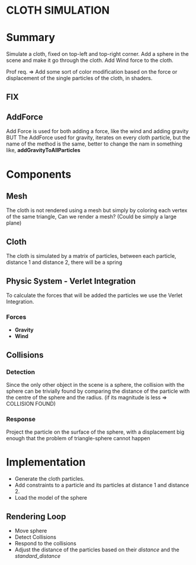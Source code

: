 # **CLOTH SIMULATION**

# Summary

Simulate a cloth, fixed on top-left and top-right corner.
Add a sphere in the scene and make it go through the cloth.
Add Wind force to the cloth.

Prof req. => Add some sort of color modification based on the force or displacement of the single particles of the cloth, in shaders.

## FIX

## AddForce

Add Force is used for both adding a force, like the wind and adding gravity
BUT 
The AddForce used for gravity, iterates on every cloth particle, but the name of the method is the same,
better to change the nam in something like, **addGravityToAllParticles**

# **Components**

## **Mesh**
The cloth is not rendered using a mesh but simply by coloring each vertex of the same triangle,
Can we render a mesh? (Could be simply a large plane)

## **Cloth**

The cloth is simulated by a matrix of particles, between each particle, distance 1 and distance 2, there will be a spring

## **Physic System - Verlet Integration**

To calculate the forces that will be added the particles we use the Verlet Integration.

### **Forces**

- **Gravity**
- **Wind**

## **Collisions**

### **Detection**
Since the only other object in the scene is a sphere, the collision with the sphere can be trivially found by comparing the distance of the particle with the centre of the sphere and the radius. (if its magnitude is less => COLLISION FOUND)

### **Response**
Project the particle on the surface of the sphere, with a displacement big enough that the problem of triangle-sphere cannot happen


# Implementation


- Generate the cloth particles.
- Add constraints to a particle and its particles at distance 1 and distance 2.
- Load the model of the sphere

## Rendering Loop

- Move sphere
- Detect Collisions
- Respond to the collisions
- Adjust the distance of the particles based on their *distance* and the *standard_distance*
